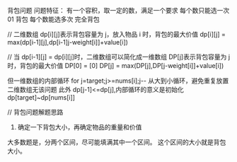 背包问题
问题特征：
有一个容积，取一定的数，满足一个要求
每个数只能选一次 01 背包
每个数能选多次 完全背包

// 二维数组
dp[i][j]表示背包容量为 j，放入物品 i 时，背包的最大价值
dp[i][j] = max(dp[i-1][j],dp[i-1]j-weight[i]]+value[i])

// 当 dp[i-1][j] = dp[i][j]时，二维数组可以简化成一维数组
DP[j]表示背包容量为 j 时，背包的最大价值
DP[0] = [0]
DP[j] = max(DP[j],DP[j-weight[i]]+value[i])

但一维数组的内部循环 for j=target;j>=nums[i];j-- 从大到小循环，避免重复放置
二维数组无该问题
此外 dp[j-1]<=dp[j],内部循环的意义是初始化 dp[target]~dp[nums[i]]

// 背包问题解题思路

1. 确定一下背包大小，再确定物品的重量和价值

大多数题是，分两个区间，尽可能填满其中一个区间。
这个区间的大小就是背包大小。
